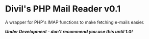 # Divil's PHP Mail Reader v0.1

A wrapper for PHP's IMAP functions to make fetching e-mails easier.

***Under Development - don't recommend you use this until 1.0!***
